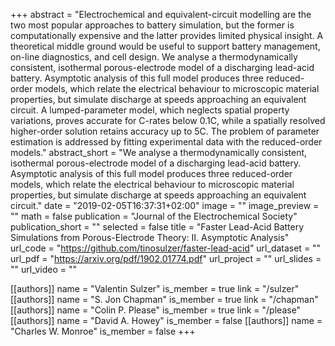 +++
abstract = "Electrochemical and equivalent-circuit modelling are the two most popular approaches to battery simulation, but the former is computationally expensive and the latter provides limited physical insight. A theoretical middle ground would be useful to support battery management, on-line diagnostics, and cell design. We analyse a thermodynamically consistent, isothermal porous-electrode model of a discharging lead-acid battery. Asymptotic analysis of this full model produces three reduced-order models, which relate the electrical behaviour to microscopic material properties, but simulate discharge at speeds approaching an equivalent circuit. A lumped-parameter model, which neglects spatial property variations, proves accurate for C-rates below 0.1C, while a spatially resolved higher-order solution retains accuracy up to 5C. The problem of parameter estimation is addressed by fitting experimental data with the reduced-order models."
abstract_short = "We analyse a thermodynamically consistent, isothermal porous-electrode model of a discharging lead-acid battery. Asymptotic analysis of this full model produces three reduced-order models, which relate the electrical behaviour to microscopic material properties, but simulate discharge at speeds approaching an equivalent circuit."
date = "2019-02-05T16:37:31+02:00"
image = ""
image_preview = ""
math = false
publication = "Journal of the Electrochemical Society"
publication_short = ""
selected = false
title = "Faster Lead-Acid Battery Simulations from Porous-Electrode Theory: II. Asymptotic Analysis"
url_code = "https://github.com/tinosulzer/faster-lead-acid"
url_dataset = ""
url_pdf = "https://arxiv.org/pdf/1902.01774.pdf"
url_project = ""
url_slides = ""
url_video = ""

[[authors]]
    name = "Valentin Sulzer"
    is_member = true
    link = "/sulzer"
[[authors]]
    name = "S. Jon Chapman"
    is_member = true
    link = "/chapman"
[[authors]]
    name = "Colin P. Please"
    is_member = true
    link = "/please"
[[authors]]
    name = "David A. Howey"
    is_member = false
[[authors]]
    name = "Charles W. Monroe"
    is_member = false
+++
